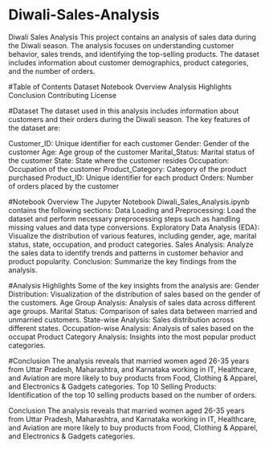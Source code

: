 # Diwali-Sales-Analysis
Diwali Sales Analysis
This project contains an analysis of sales data during the Diwali season. The analysis focuses on understanding customer behavior, sales trends, and identifying the top-selling products. The dataset includes information about customer demographics, product categories, and the number of orders.

#Table of Contents
Dataset
Notebook Overview
Analysis Highlights
Conclusion
Contributing
License

#Dataset
The dataset used in this analysis includes information about customers and their orders during the Diwali season. The key features of the dataset are:

Customer_ID: Unique identifier for each customer
Gender: Gender of the customer
Age: Age group of the customer
Marital_Status: Marital status of the customer
State: State where the customer resides
Occupation: Occupation of the customer
Product_Category: Category of the product purchased
Product_ID: Unique identifier for each product
Orders: Number of orders placed by the customer

#Notebook Overview
The Jupyter Notebook Diwali_Sales_Analysis.ipynb contains the following sections:
Data Loading and Preprocessing: Load the dataset and perform necessary preprocessing steps such as handling missing values and data type conversions.
Exploratory Data Analysis (EDA): Visualize the distribution of various features, including gender, age, marital status, state, occupation, and product categories.
Sales Analysis: Analyze the sales data to identify trends and patterns in customer behavior and product popularity.
Conclusion: Summarize the key findings from the analysis.

#Analysis Highlights
Some of the key insights from the analysis are:
Gender Distribution: Visualization of the distribution of sales based on the gender of the customers.
Age Group Analysis: Analysis of sales data across different age groups.
Marital Status: Comparison of sales data between married and unmarried customers.
State-wise Analysis: Sales distribution across different states.
Occupation-wise Analysis: Analysis of sales based on the occupat
Product Category Analysis: Insights into the most popular product categories.

#Conclusion
The analysis reveals that married women aged 26-35 years from Uttar Pradesh, Maharashtra, and Karnataka working in IT, Healthcare, and Aviation are more likely to buy products from Food, Clothing & Apparel, and Electronics & Gadgets categories.
Top 10 Selling Products: Identification of the top 10 selling products based on the number of orders.

Conclusion
The analysis reveals that married women aged 26-35 years from Uttar Pradesh, Maharashtra, and Karnataka working in IT, Healthcare, and Aviation are more likely to buy products from Food, Clothing & Apparel, and Electronics & Gadgets categories.
